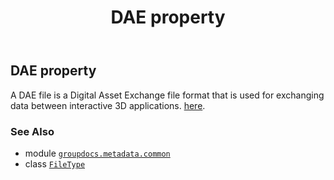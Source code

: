 ﻿---
title: DAE property
second_title: GroupDocs.Metadata for Python via .NET API References
description: 
type: docs
url: /python-net/groupdocs.metadata.common/filetype/dae/
is_root: false
weight: 140
---

## DAE property


A DAE file is a Digital Asset Exchange file format that is used for exchanging data between interactive 3D applications.
[here](https://wiki.fileformat.com/3d/dae/).

### See Also
* module [`groupdocs.metadata.common`](../../)
* class [`FileType`](/metadata/python-net/groupdocs.metadata.common/filetype)
